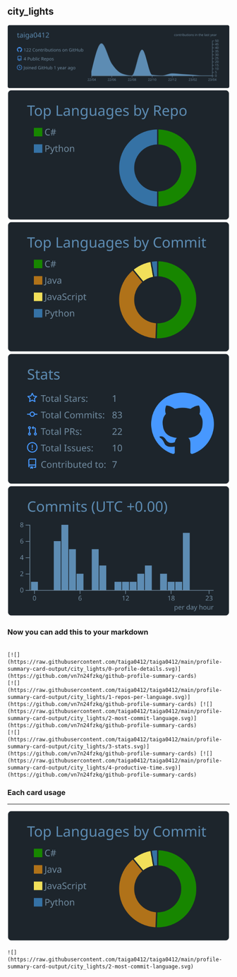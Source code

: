 ## city_lights

[![](./0-profile-details.svg)](https://github.com/vn7n24fzkq/github-profile-summary-cards)
[![](./1-repos-per-language.svg)](https://github.com/vn7n24fzkq/github-profile-summary-cards) [![](./2-most-commit-language.svg)](https://github.com/vn7n24fzkq/github-profile-summary-cards)
[![](./3-stats.svg)](https://github.com/vn7n24fzkq/github-profile-summary-cards) [![](./4-productive-time.svg)](https://github.com/vn7n24fzkq/github-profile-summary-cards)
### Now you can add this to your markdown
```

[![](https://raw.githubusercontent.com/taiga0412/taiga0412/main/profile-summary-card-output/city_lights/0-profile-details.svg)](https://github.com/vn7n24fzkq/github-profile-summary-cards)
[![](https://raw.githubusercontent.com/taiga0412/taiga0412/main/profile-summary-card-output/city_lights/1-repos-per-language.svg)](https://github.com/vn7n24fzkq/github-profile-summary-cards) [![](https://raw.githubusercontent.com/taiga0412/taiga0412/main/profile-summary-card-output/city_lights/2-most-commit-language.svg)](https://github.com/vn7n24fzkq/github-profile-summary-cards)
[![](https://raw.githubusercontent.com/taiga0412/taiga0412/main/profile-summary-card-output/city_lights/3-stats.svg)](https://github.com/vn7n24fzkq/github-profile-summary-cards) [![](https://raw.githubusercontent.com/taiga0412/taiga0412/main/profile-summary-card-output/city_lights/4-productive-time.svg)](https://github.com/vn7n24fzkq/github-profile-summary-cards)

```

### Each card usage
---

![](./2-most-commit-language.svg)

```
![](https://raw.githubusercontent.com/taiga0412/taiga0412/main/profile-summary-card-output/city_lights/2-most-commit-language.svg)
```

    
